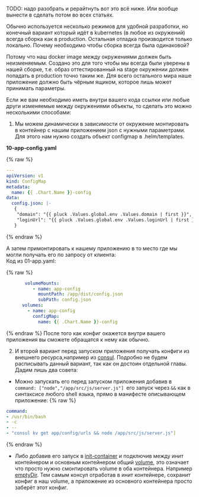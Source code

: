 TODO: надо разобрать и рерайтнуть вот это всё ниже. Или вообще вынести в сделать потом во всех статьях.

Обычно используется несколько режимов для удобной разработки, но конечный вариант который идёт в kubernetes (в любое из окружений) всегда сборка как в production. Остальная отладка производится только локально. Почему необходимо чтобы сборка всегда была одинаковой?

Потому что наш docker image между окружениями должен быть неизменяемым. Создано это для того чтобы мы всегда были уверены в нашей сборке, т.е. образ оттестированный на stage окружении должен попадать в production точно таким же. Для всего остального мира наше приложение должно быть чёрным ящиком, которое лишь может принимать параметры.

Если же вам необходимо иметь внутри вашего кода ссылки или любые други изменяемые между окружениями объекты, то сделать это можно несколькими способами:

1. Мы можем динамически в зависимости от окружение монтировать в контейнер с нашим приложением json с нужными параметрами. Для этого нам нужно создать объект configmap в .helm/templates.

**10-app-config.yaml**

{% raw %}
```yaml
---
apiVersion: v1
kind: ConfigMap
metadata:
  name: {{ .Chart.Name }}-config
data:
  config.json: |-
   {
    "domain": "{{ pluck .Values.global.env .Values.domain | first }}",
    "loginUrl": "{{ pluck .Values.global.env .Values.loginUrl | first }}"
   }
```
{% endraw %}


А затем примонтировать к нашему приложению в то место где мы могли получать его по запросу от клиента: \
Код из 01-app.yaml:


{% raw %}
```yaml
       volumeMounts:
          - name: app-config
            mountPath: /app/dist/config.json
            subPath: config.json
      volumes:
        - name: app-config
          configMap:
            name: {{ .Chart.Name }}-config
```
{% endraw %}
После того как конфиг окажется внутри вашего приложения вы сможете обращатся к нему как обычно.

2. И второй вариант перед запуском приложения получать конфиги из внешнего ресурса,например из [consul](https://www.consul.io/). Подробно не будем расписывать данный вариант, так как он достоин отдельной главы. Дадим лишь два совета: 

*   Можно запускать его перед запуском приложения добавив в `command: ["node","/app/src/js/server.js"] `его запуск через `&&` как в синтаксисе любого shell языка, прямо в манифесте описывающем приложение:
{% raw %}
```yaml
command: 
- /usr/bin/bash
- -c
- --
- "consul kv get app/config/urls && node /app/src/js/server.js"]
```
{% endraw %}


*   Либо добавив его запуск в [init-container](https://kubernetes.io/docs/concepts/workloads/pods/init-containers/) и подключив между инит контейнером и основным контейнером общий [volume](https://kubernetes.io/docs/concepts/storage/volumes/), это означает что просто нужно смонтировать volume в оба контейнера. Например [emptyDir](https://kubernetes.io/docs/concepts/storage/volumes/#emptydir). Тем самым консул отработав в инит контейнере, сохранит конфиг в наш volume, а приложение из основного контейнера просто заберёт этот конфиг. 
